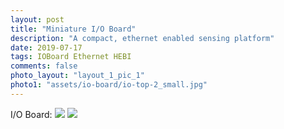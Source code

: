 ```yaml
---
layout: post
title: "Miniature I/O Board"
description: "A compact, ethernet enabled sensing platform"
date: 2019-07-17
tags: IOBoard Ethernet HEBI
comments: false
photo_layout: "layout_1_pic_1"
photo1: "assets/io-board/io-top-2_small.jpg"
---
```




I/O Board:
<img src="https://nick-paiva.github.io/assets/io-board/io-top.jpg">
<img src="https://nick-paiva.github.io/assets/io-board/io-bottom.jpg">
